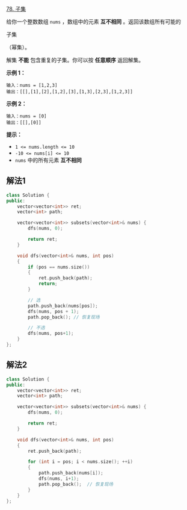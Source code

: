[78. 子集](https://leetcode.cn/problems/subsets/)

给你一个整数数组 `nums` ，数组中的元素 **互不相同** 。返回该数组所有可能的

子集

（幂集）。



解集 **不能** 包含重复的子集。你可以按 **任意顺序** 返回解集。

 

**示例 1：**

```
输入：nums = [1,2,3]
输出：[[],[1],[2],[1,2],[3],[1,3],[2,3],[1,2,3]]
```

**示例 2：**

```
输入：nums = [0]
输出：[[],[0]]
```

 

**提示：**

- `1 <= nums.length <= 10`
- `-10 <= nums[i] <= 10`
- `nums` 中的所有元素 **互不相同**



## 解法1

```cc
class Solution {
public:
    vector<vector<int>> ret;
    vector<int> path;

    vector<vector<int>> subsets(vector<int>& nums) {
        dfs(nums, 0);

        return ret;        
    }

    void dfs(vector<int>& nums, int pos)
    {
        if (pos == nums.size())
        {
            ret.push_back(path);
            return;
        }

        // 选
        path.push_back(nums[pos]);
        dfs(nums, pos + 1);
        path.pop_back(); // 恢复现场

        // 不选
        dfs(nums, pos+1);
    }
};
```

## 解法2

```cc
class Solution {
public:
    vector<vector<int>> ret;
    vector<int> path;

    vector<vector<int>> subsets(vector<int>& nums) {
        dfs(nums, 0);

        return ret;        
    }

    void dfs(vector<int>& nums, int pos)
    {
        ret.push_back(path);

        for (int i = pos; i < nums.size(); ++i)
        {
            path.push_back(nums[i]);
            dfs(nums, i+1);
            path.pop_back();  // 恢复现场
        }
    }
};
```

